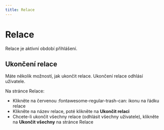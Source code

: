 ```yaml
---
title: Relace
---
```


# Relace

Relace je aktivní období přihlášení.

## Ukončení relace

Máte několik možností, jak ukončit relace. Ukončení relace odhlásí uživatele.

Na stránce Relace:

* Klikněte na červenou :fontawesome-regular-trash-can: ikonu na řádku relace
* Klikněte na název relace, poté klikněte na **Ukončit relaci**
* Chcete-li ukončit všechny relace (odhlásit všechny uživatele), klikněte na **Ukončit všechny** na stránce Relace